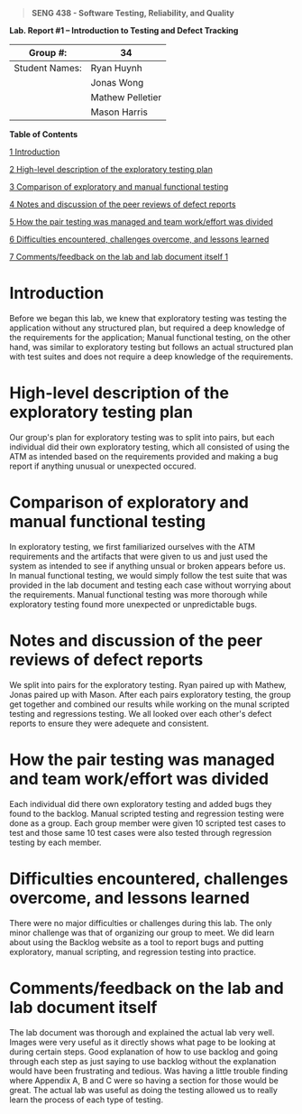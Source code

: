 >   **SENG 438 - Software Testing, Reliability, and Quality**

**Lab. Report \#1 – Introduction to Testing and Defect Tracking**

| Group \#:       |34 |
|-----------------|---|
| Student Names:  | Ryan Huynh   |
|                 | Jonas Wong  |
|                 | Mathew Pelletier  |
|                 | Mason Harris  |

**Table of Contents**

[1 Introduction](#Introduction)

[2 High-level description of the exploratory testing plan](#High-level-description-of-the-exploratory-testing-plan)

[3 Comparison of exploratory and manual functional testing](#Comparison-of-exploratory-and-manual-functional-testing)

[4 Notes and discussion of the peer reviews of defect reports](#Notes-and-discussion-of-the-peer-reviews-of-defect-reports)

[5 How the pair testing was managed and team work/effort was
divided](#How-the-pair-testing-was-managed-and-team-work\/effort-was-divided)

[6 Difficulties encountered, challenges overcome, and lessons
learned](#Difficulties-encountered,-challenges-overcome,-and-lessons-learned)

[7 Comments/feedback on the lab and lab document itself	1](#Comments/feedback-on-the-lab-and-lab-document-itself)

# Introduction

Before we began this lab, we knew that exploratory testing was testing the application without any structured plan,
but required a deep knowledge of the requirements for the application; Manual functional testing, on the other hand,
was similar to exploratory testing but follows an actual structured plan with test suites and does not require a deep knowledge
of the requirements.

# High-level description of the exploratory testing plan

Our group's plan for exploratory testing was to split into pairs, but each individual did their own exploratory testing, which all consisted of using the ATM as intended based on the requirements provided and making a bug report if anything unusual or unexpected occured.

# Comparison of exploratory and manual functional testing

In exploratory testing, we first familiarized ourselves with the ATM requirements and the artifacts that were given to us and just used the system as intended to see if anything unsual or broken appears before us. In manual functional testing, we would simply follow the test suite that was provided in the lab document and testing each case without worrying about the requirements. Manual functional testing was more thorough while exploratory testing found more unexpected or unpredictable bugs.

# Notes and discussion of the peer reviews of defect reports

We split into pairs for the exploratory testing. Ryan paired up with Mathew, Jonas paired up with Mason. After each pairs exploratory testing, the group get together and
combined our results while working on the munal scripted testing and regressions testing. We all looked over each other's defect reports to ensure they were adequete and
consistent. 

# How the pair testing was managed and team work/effort was divided 

Each individual did there own exploratory testing and added bugs they found to the backlog. Manual scripted testing and regression testing were done as a group. Each group member were given 10 scripted test cases to test and those same 10 test cases were also tested through regression testing by each member. 

# Difficulties encountered, challenges overcome, and lessons learned

There were no major difficulties or challenges during this lab. The only minor challenge was that of organizing our group to meet. We did learn about using the Backlog website as a tool to report bugs and putting exploratory, manual scripting, and regression testing into practice.

# Comments/feedback on the lab and lab document itself

The lab document was thorough and explained the actual lab very well. Images were very useful as it directly shows what page to be looking at during certain steps. Good explanation of how to use backlog and going through each step as just saying to use backlog without the explanation would have been frustrating and tedious.  Was having a little trouble finding where Appendix A, B and C were so having a section for those would be great. The actual lab was useful as doing the testing allowed us to really learn the process of each type of testing. 
